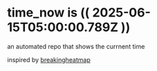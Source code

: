 # time_now is (( 2025-06-15T05:00:00.789Z ))

an automated repo that shows the currnent time

inspired by [breakingheatmap](https://github.com/breakingheatmap/breakingheatmap)